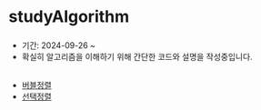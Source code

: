 # studyAlgorithm
###
- 기간: 2024-09-26 ~
- 확실히 알고리즘을 이해하기 위해 간단한 코드와 설명을 작성중입니다.
##
- [버블정렬](studyAlogritm/bubble_sort.java)
- [선택정렬](studyAlogritm/selection_sort.java)
